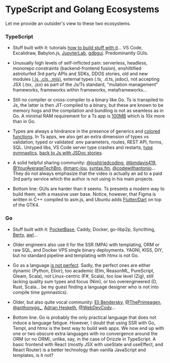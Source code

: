 # TypeScript and Golang Ecosystems

Let me provide an outsider's view to these two ecosystems.

### TypeScript

- Stuff built with it: tutorials [how to build stuff with it](https://www.youtube.com/watch?v=ucX2zXAZ1I0)... VS Code, Excalidraw, Babylon.js, [JupyterLab](https://github.com/jupyterlab/jupyterlab), [gdbgui](https://www.gdbgui.com/howitworks/). Predominantly GUIs.

- Unusually high levels of self-inflicted pain: serverless, headless, monorepo constraints (backend-frontend fusion), enshittified astroturfed 3rd party APIs and SDKs, DDOS stories, old and new modules [(.js, .cjs, .mjs)](https://codingforseo.com/blog/mjs-vs-cjs-files/), external types (.ts, .d.ts, jsdoc), not accepting JSX (.tsx, .jsx) as part of the Js/Ts standard, "mutation management" frameworks, frameworks within frameworks, metaframeworks...

- Still no compiler or cross-compiler to a binary like Go. Ts is transpiled to Js, the latter is then JIT-compiled to a binary, but these are known to be memory hogs and the compilation and bundling is not as seamless as in Go. A minimal RAM requirement for a Ts app is [100MB](https://www.youtube.com/watch?v=gNDBwxeBrF4&t=2s) which is 10x more than in Go.

- Types are always a hindrance in the presence of generics and [colored functions](https://journal.stuffwithstuff.com/2015/02/01/what-color-is-your-function/). In Ts apps, we also get an extra dimension of types vs validation, typed or validated .env parameters, routes, REST API, forms, SQL. Untyped libs, VS Code server type crashes and restarts, [type gymnastics](https://github.com/type-challenges/type-challenges), [back to Js with JSDoc stories](https://x.com/dummdidumm_/status/1639394200872529925).

- A solid helpful sharing community: [@joshtriedcoding](https://www.youtube.com/@joshtriedcoding), [@bmdavis419](https://www.youtube.com/@bmdavis419/videos), [@YourAverageTechBro](https://www.youtube.com/@YourAverageTechBro), [@marc-lou](https://www.youtube.com/@marc-lou), [syntax.fm](https://syntax.fm/), [@codewithantonio](https://www.youtube.com/@codewithantonio/videos)... They do not always emphasize that the video is actually an ad to a paid 3rd party service which the author is not using in his main projects.

- Bottom line: GUIs are harder than it seems. Ts presents a modern way to build them, with a massive user base. Notice, however, that Figma is written in C++ compiled to asm.js, and Ubuntu adds [Flutter/Dart](https://ubuntu.com/blog/flutter-and-ubuntu-so-far) on top of the GTK4.

### Go

- Stuff built with it: [PocketBase](https://pocketbase.io/), Caddy, Docker, go-libp2p, Syncthing, [Berty](https://github.com/berty/berty), [awl](https://github.com/anywherelan/awl)...

- Older engineers also use it for the SSR (MPA) with templating, ORM or raw SQL, and Docker VPS single binary deployments. YAGNI, KISS, DIY, but no standard pipeline and templating with htmx is not Go.

- Go as a language [is not perfect](https://www.reddit.com/r/typescript/comments/15y9tbm/anyone_who_tried_to_like_golang_and_tried_it_many/). Sadly, the perfect ones are either dynamic (Python, Elixir), too academic (Elm, ReasonML, PureScript, Gleam, Scala), not Linux-centric (F#, Scala), too low level (Zig), still lacking quality sum types and focus (Nim), or too overengineered (D, Rust, Scala... be my guest finding a language designer who is not into compile time gymnastics).

- Older, but also quite vocal community: [Eli Bendersky](https://eli.thegreenplace.net/), [@ThePrimeagen](https://www.youtube.com/@ThePrimeagen/videos), [@anthonygg_](https://www.youtube.com/@anthonygg_), [Adrian Hesketh](https://youtu.be/pArsmWLvZsA?t=1853), [@WebDevCody](https://www.youtube.com/@WebDevCody)...

- Bottom line: Go is probably the only practical language that does not induce a language fatigue. However, I doubt that using SSR with Go, Templ, and htmx is the best way to build web apps. We now end up with one or two obscure extra languages with no convergence around the ORM (or no ORM), unlike, say, in the case of Drizzle in TypeScript. A basic frontend with React (mostly JSX with useState and useEffect, and React Router) is a better technology than vanilla JavaScript and templates, is it not?

